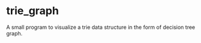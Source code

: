 # trie_graph
A small program to visualize a trie data structure in the form of decision tree graph.

